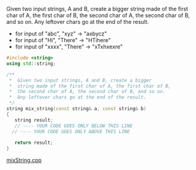 Given two input strings, A and B, create a bigger string made of the first char of A, the first char of B, the second char of A, the second char of B, and so on. Any leftover chars go at the end of the result.

* for input of "abc", "xyz" → "axbycz"
* for input of "Hi", "There" → "HTihere"
* for input of "xxxx", "There" → "xTxhxexre"

```cpp
#include <string>
using std::string;

/**
 *  Given two input strings, A and B, create a bigger 
 *  string made of the first char of A, the first char of B, 
 *  the second char of A, the second char of B, and so on. 
 *  Any leftover chars go at the end of the result. 
 */
string mix_string(const string& a, const string& b)
{
   string result;
   // ---- YOUR CODE GOES ONLY BELOW THIS LINE
  // ---- YOUR CODE GOES ONLY ABOVE THIS LINE
   
   return result;
}
```

[mixString.cpp](https://codecheck.io/files/23020920482acg6zblh1rt3re7d6appj705)